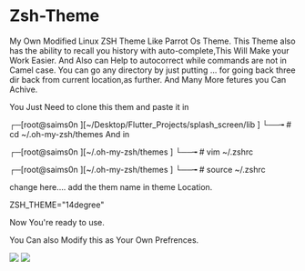 # Zsh-Theme
My Own Modified Linux ZSH Theme Like Parrot Os Theme.
This Theme also has the ability to recall you history with auto-complete,This Will Make your Work Easier.
And Also can Help to autocorrect while commands are not in Camel case.
You can go any directory by just putting ... for going back three dir back from current location,as further.
And Many More fetures you Can Achive.

You Just Need to clone this them and paste it in 

┌─[root@saims0n ][~/Desktop/Flutter_Projects/splash_screen/lib ]
└──╼ # cd ~/.oh-my-zsh/themes 
And  in  

┌─[root@saims0n ][~/.oh-my-zsh/themes ]
└──╼ # vim ~/.zshrc 


┌─[root@saims0n ][~/.oh-my-zsh/themes ]
└──╼ # source ~/.zshrc

change here....
add the them name in theme Location.

ZSH_THEME="14degree"




Now You're ready to use.


You Can also Modify this as Your Own Prefrences.



<h align="center">
  <img src="https://user-images.githubusercontent.com/53370662/109313133-e0031980-786d-11eb-96a3-fde11296a43a.png" >
  <img src="https://user-images.githubusercontent.com/53370662/109313140-e2657380-786d-11eb-944d-ed3bf8604e90.png">
  <img scr="https://user-images.githubusercontent.com/53370662/109314121-f78ed200-786e-11eb-8a4c-db922e2d4ff2.png" >
</h>
